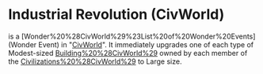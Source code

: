# Industrial Revolution (CivWorld)

 is a [Wonder%20%28CivWorld%29%23List%20of%20Wonder%20Events](Wonder Event) in "[CivWorld](CivWorld)". It immediately upgrades one of each type of Modest-sized [Building%20%28CivWorld%29](building) owned by each member of the [Civilizations%20%28CivWorld%29](Civilization) to Large size.
